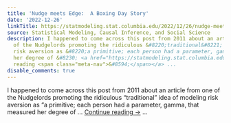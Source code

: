 ```yaml
---
title: 'Nudge meets Edge:  A Boxing Day Story'
date: '2022-12-26'
linkTitle: https://statmodeling.stat.columbia.edu/2022/12/26/nudge-meets-edge-a-boxing-day-story/
source: Statistical Modeling, Causal Inference, and Social Science
description: I happened to come across this post from 2011 about an article from one
  of the Nudgelords promoting the ridiculous &#8220;traditional&#8221; idea of modeling
  risk aversion as &#8220;a primitive; each person had a parameter, gamma, that measured
  her degree of &#8230; <a href="https://statmodeling.stat.columbia.edu/2022/12/26/nudge-meets-edge-a-boxing-day-story/">Continue
  reading <span class="meta-nav">&#8594;</span></a> ...
disable_comments: true
---
```

I happened to come across this post from 2011 about an article from one of the Nudgelords promoting the ridiculous &#8220;traditional&#8221; idea of modeling risk aversion as &#8220;a primitive; each person had a parameter, gamma, that measured her degree of &#8230; <a href="https://statmodeling.stat.columbia.edu/2022/12/26/nudge-meets-edge-a-boxing-day-story/">Continue reading <span class="meta-nav">&#8594;</span></a> ...